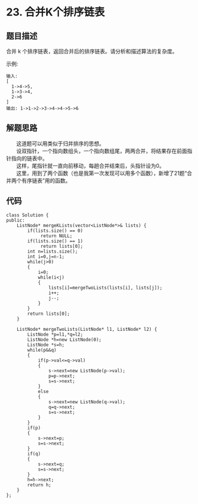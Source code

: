 # 23. 合并K个排序链表

## 题目描述
合并 k 个排序链表，返回合并后的排序链表。请分析和描述算法的复杂度。
		
示例:
```
输入:
[
  1->4->5,
  1->3->4,
  2->6
]
输出: 1->1->2->3->4->4->5->6
```

## 解题思路
&#160; &#160; &#160; &#160;这道题可以用类似于归并排序的思想。			
&#160; &#160; &#160; &#160;设双指针，一个指向数组头，一个指向数组尾，两两合并，将结果存在前面指针指向的链表中。			
&#160; &#160; &#160; &#160;这样，尾指针就一直向前移动，每趟合并结束后，头指针设为0。			
&#160; &#160; &#160; &#160;这里，用到了两个函数（也是我第一次发现可以用多个函数），新增了21题“合并两个有序链表”用的函数。



## 代码
```
class Solution {
public:
    ListNode* mergeKLists(vector<ListNode*>& lists) {
        if(lists.size() == 0)
             return NULL;
        if(lists.size() == 1)
             return lists[0];
        int n=lists.size();
        int i=0,j=n-1;
        while(j>0)
        {
            i=0;
            while(i<j)
            {
                lists[i]=mergeTwoLists(lists[i], lists[j]);
                i++;
                j--;
            }
        }
        return lists[0];
    }
    
    ListNode* mergeTwoLists(ListNode* l1, ListNode* l2) {
        ListNode *p=l1,*q=l2;
        ListNode *h=new ListNode(0);
        ListNode *s=h;
        while(p&&q)
        {
            if(p->val<=q->val)
            {
                s->next=new ListNode(p->val);
                p=p->next;
                s=s->next;
            }
            else
            {
                s->next=new ListNode(q->val);
                q=q->next;
                s=s->next;
            }
        }
        if(p)
        {
            s->next=p;
            s=s->next;
        }
        if(q)
        {
            s->next=q;
            s=s->next;
        }
        h=h->next;
        return h;
    }
};
```